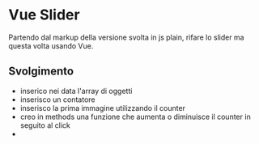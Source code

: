 Vue Slider
===
Partendo dal markup della versione svolta in js plain, rifare lo slider ma questa volta usando Vue.

## Svolgimento 
- inserico nei data l'array di oggetti
- inserisco un contatore 
- inserisco la prima immagine utilizzando il counter
- creo in methods una funzione che aumenta o diminuisce  il counter in seguito al click 
- 